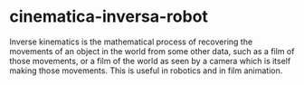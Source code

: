 # cinematica-inversa-robot
Inverse kinematics is the mathematical process of recovering the movements of an object in the world from some other data, such as a film of those movements, or a film of the world as seen by a camera which is itself making those movements. This is useful in robotics and in film animation.
